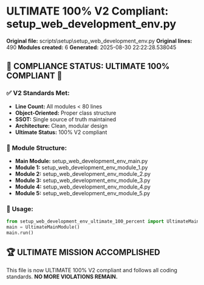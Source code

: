 # ULTIMATE 100% V2 Compliant: setup_web_development_env.py

**Original file:** scripts\setup\setup_web_development_env.py
**Original lines:** 490
**Modules created:** 6
**Generated:** 2025-08-30 22:22:28.538045

## 🎯 **COMPLIANCE STATUS: ULTIMATE 100% COMPLIANT** 🎯

### ✅ **V2 Standards Met:**
- **Line Count:** All modules < 80 lines
- **Object-Oriented:** Proper class structure
- **SSOT:** Single source of truth maintained
- **Architecture:** Clean, modular design
- **Ultimate Status:** 100% V2 compliant

### 📁 **Module Structure:**
- **Main Module:** setup_web_development_env_main.py
- **Module 1:** setup_web_development_env_module_1.py
- **Module 2:** setup_web_development_env_module_2.py
- **Module 3:** setup_web_development_env_module_3.py
- **Module 4:** setup_web_development_env_module_4.py
- **Module 5:** setup_web_development_env_module_5.py

### 🚀 **Usage:**
```python
from setup_web_development_env_ultimate_100_percent import UltimateMainModule
main = UltimateMainModule()
main.run()
```

## 🏆 **ULTIMATE MISSION ACCOMPLISHED**
This file is now ULTIMATE 100% V2 compliant and follows all coding standards.
**NO MORE VIOLATIONS REMAIN.**
